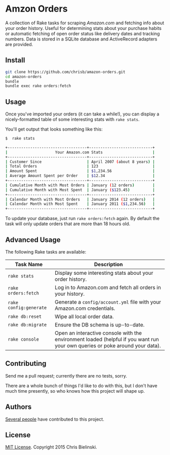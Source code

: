 # Amzon Orders

A collection of Rake tasks for scraping _Amazon.com_ and fetching info about your order history. Useful for determining stats about your purchase habits or automatic fetching of open order status like delivery dates and tracking numbers. Data is stored in a SQLite database and ActiveRecord adapters are provided.

## Install

```bash
git clone https://github.com/chrisb/amazon-orders.git
cd amazon-orders
bundle
bundle exec rake orders:fetch
```

## Usage

Once you've imported your orders (it can take a while!), you can display a nicely-formatted table of some interesting stats with `rake stats`. 

You'll get output that looks something like this:

```bash
$  rake stats

+-----------------------------------+----------------------------+
|                     Your Amazon.com Stats                      |
+-----------------------------------+----------------------------+
| Customer Since                    | April 2007 (about 8 years) |
| Total Orders                      | 123                        |
| Amount Spent                      | $1,234.56                  |
| Average Amount Spent per Order    | $12.34                     |
+-----------------------------------+----------------------------+
| Cumulative Month with Most Orders | January (12 orders)        |
| Cumulative Month with Most Spent  | January ($123.45)          |
+-----------------------------------+----------------------------+
| Calendar Month with Most Orders   | January 2014 (12 orders)   |
| Calendar Month with Most Spent    | January 2011 ($1,234.56)   |
+-----------------------------------+----------------------------+
```

To update your database, just run `rake orders:fetch` again. By default the task will only update orders that are more than 18 hours old.

## Advanced Usage

The following Rake tasks are available:

| Task Name | Description |
| ------------- | ----------- |
| `rake stats` | Display some interesting stats about your order history.
| `rake orders:fetch` | Log in to Amazon.com and fetch all orders in your history.
| `rake config:generate` | Generate a `config/account.yml` file with your Amazon.com credentials.
| `rake db:reset` | Wipe all local order data.
| `rake db:migrate` | Ensure the DB schema is up-to-date.
| `rake console` | Open an interactive console with the environment loaded (helpful if you want run your own queries or poke around your data).

## Contributing

Send me a pull request; currently there are no tests, sorry.

There are a whole bunch of things I'd like to do with this, but I don't have much time presently, so who knows how this project will shape up.

## Authors

[Several people](https://github.com/chrisb/amazon-orders/graphs/contributors) have contributed to this project.

## License

[MIT License](https://github.com/chrisb/amazon-orders/blob/master/LICENSE). Copyright 2015 Chris Bielinski.
